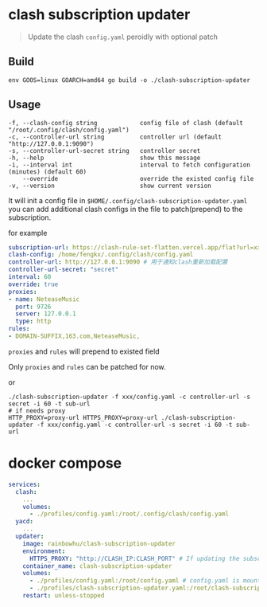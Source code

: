 # clash subscription updater
> Update the clash `config.yaml` peroidly with optional patch

## Build
```shell
env GOOS=linux GOARCH=amd64 go build -o ./clash-subscription-updater
```

## Usage
```shell
-f, --clash-config string            config file of clash (default "/root/.config/clash/config.yaml")
-c, --controller-url string          controller url (default "http://127.0.0.1:9090")
-s, --controller-url-secret string   controller secret
-h, --help                           show this message
-i, --interval int                   interval to fetch configuration (minutes) (default 60)
    --override                       override the existed config file
-v, --version                        show current version

```

It will init a config file in `$HOME/.config/clash-subscription-updater.yaml`
you can add additional clash configs in the file to patch(prepend) to the subscription.

for example
```yaml
subscription-url: https://clash-rule-set-flatten.vercel.app/flat?url=xxxxxxxxx
clash-config: /home/fengkx/.config/clash/config.yaml
controller-url: http://127.0.0.1:9090 # 用于通知clash重新加载配置
controller-url-secret: "secret"
interval: 60
override: true
proxies:
- name: NeteaseMusic
  port: 9726
  server: 127.0.0.1
  type: http
rules:
- DOMAIN-SUFFIX,163.com,NeteaseMusic,
```
`proxies` and `rules` will prepend to existed field

Only `proxies` and `rules` can be patched for now.

or
```shell
./clash-subscription-updater -f xxx/config.yaml -c controller-url -s secret -i 60 -t sub-url
# if needs proxy
HTTP_PROXY=proxy-url HTTPS_PROXY=proxy-url ./clash-subscription-updater -f xxx/config.yaml -c controller-url -s secret -i 60 -t sub-url
```

# docker compose

```yaml
services:
  clash:
    ...
    volumes:
      - ./profiles/config.yaml:/root/.config/clash/config.yaml
  yacd:
    ...
  updater:
    image: rainbowhu/clash-subscription-updater
    environment:
      HTTPS_PROXY: "http://CLASH_IP:CLASH_PORT" # If updating the subscription requires a proxy
    container_name: clash-subscription-updater
    volumes:
      - ./profiles/config.yaml:/root/config.yaml # config.yaml is mounted both to clash and to updater.
      - ./profiles/clash-subscription-updater.yaml:/root/clash-subscription-updater.yaml # updater config file
    restart: unless-stopped
```
